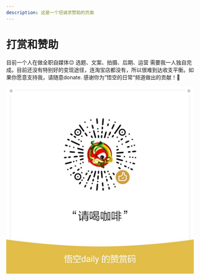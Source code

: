 ```yaml
---
description: 这是一个坦诚求赞助的页面
---
```


# 打赏和赞助

目前一个人在做全职自媒体😔 选题、文案、拍摄、后期、运营 需要我一人独自完成。目前还没有特别好的变现途径，连淘宝店都没有，所以很难到达收支平衡。如果你愿意支持我，请随意donate. 感谢你为”悟空的日常“频道做出的贡献！🥰

![](.gitbook/assets/zan-shang-.jpg)



